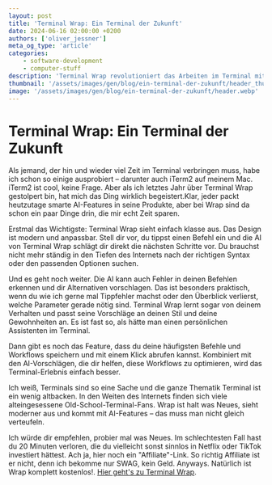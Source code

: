```yaml
---
layout: post
title: 'Terminal Wrap: Ein Terminal der Zukunft'
date: 2024-06-16 02:00:00 +0200
authors: ['oliver_jessner']
meta_og_type: 'article'
categories:
    - software-development
    - computer-stuff
description: 'Terminal Wrap revolutioniert das Arbeiten im Terminal mit modernen, anpassbaren Designs und smarten AI-Features. Diese helfen dir, Befehle effizienter auszuführen, Fehler zu korrigieren und Workflows zu optimieren. Probier es aus und entdecke eine völlig neue Terminal-Erfahrung.'
thumbnail: '/assets/images/gen/blog/ein-terminal-der-zukunft/header_thumbnail.webp'
image: '/assets/images/gen/blog/ein-terminal-der-zukunft/header.webp'
---
```


# Terminal Wrap: Ein Terminal der Zukunft

Als jemand, der hin und wieder viel Zeit im Terminal verbringen muss, habe ich schon so einige ausprobiert – darunter auch iTerm2 auf meinem Mac. iTerm2 ist cool, keine Frage. Aber als ich letztes Jahr über Terminal Wrap gestolpert bin, hat mich das Ding wirklich begeistert.Klar, jeder packt heutzutage smarte AI-Features in seine Produkte, aber bei Wrap sind da schon ein paar Dinge drin, die mir echt Zeit sparen.

Erstmal das Wichtigste: Terminal Wrap sieht einfach klasse aus. Das Design ist modern und anpassbar. Stell dir vor, du tippst einen Befehl ein und die AI von Terminal Wrap schlägt dir direkt die nächsten Schritte vor. Du brauchst nicht mehr ständig in den Tiefen des Internets nach der richtigen Syntax oder den passenden Optionen suchen.

Und es geht noch weiter. Die AI kann auch Fehler in deinen Befehlen erkennen und dir Alternativen vorschlagen. Das ist besonders praktisch, wenn du wie ich gerne mal Tippfehler machst oder den Überblick verlierst, welche Parameter gerade nötig sind. Terminal Wrap lernt sogar von deinem Verhalten und passt seine Vorschläge an deinen Stil und deine Gewohnheiten an. Es ist fast so, als hätte man einen persönlichen Assistenten im Terminal.

Dann gibt es noch das Feature, dass du deine häufigsten Befehle und Workflows speichern und mit einem Klick abrufen kannst. Kombiniert mit den AI-Vorschlägen, die dir helfen, diese Workflows zu optimieren, wird das Terminal-Erlebnis einfach besser.

Ich weiß, Terminals sind so eine Sache und die ganze Thematik Terminal ist ein wenig altbacken. In den Weiten des Internets finden sich viele alteingesessene Old-School-Terminal-Fans. Wrap ist halt was Neues, sieht moderner aus und kommt mit AI-Features – das muss man nicht gleich verteufeln.

Ich würde dir empfehlen, probier mal was Neues. Im schlechtesten Fall hast du 20 Minuten verloren, die du vielleicht sonst sinnlos in Netflix oder TikTok investiert hättest. Ach ja, hier noch ein "Affiliate"-Link. So richtig Affiliate ist er nicht, denn ich bekomme nur SWAG, kein Geld. Anyways. Natürlich ist Wrap komplett kostenlos!. [Hier geht's zu Terminal Wrap](https://app.warp.dev/referral/7DQKRN).

<script async src="https://pagead2.googlesyndication.com/pagead/js/adsbygoogle.js?client=ca-pub-4174465329089362"
     crossorigin="anonymous"></script>
